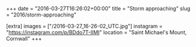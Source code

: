 +++
date = "2016-03-27T16:26:02+00:00"
title = "Storm approaching"
slug = "2016/storm-approaching"

[extra]
images = ["/2016-03-27_16-26-02_UTC.jpg"]
instagram = "https://instagram.com/p/BDdo7T-IIMI"
location = "Saint Michael's Mount, Cornwall"
+++
